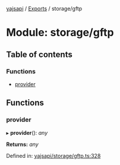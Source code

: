 [yajsapi](../README.md) / [Exports](../modules.md) / storage/gftp

# Module: storage/gftp

## Table of contents

### Functions

- [provider](storage_gftp.md#provider)

## Functions

### provider

▸ **provider**(): *any*

**Returns:** *any*

Defined in: [yajsapi/storage/gftp.ts:328](https://github.com/golemfactory/yajsapi/blob/289a25a/yajsapi/storage/gftp.ts#L328)

